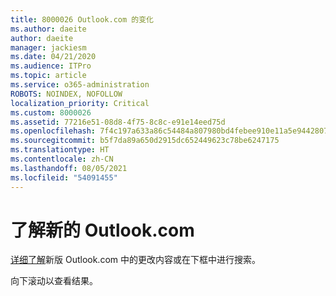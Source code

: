 ```yaml
---
title: 8000026 Outlook.com 的变化
ms.author: daeite
author: daeite
manager: jackiesm
ms.date: 04/21/2020
ms.audience: ITPro
ms.topic: article
ms.service: o365-administration
ROBOTS: NOINDEX, NOFOLLOW
localization_priority: Critical
ms.custom: 8000026
ms.assetid: 77216e51-08d8-4f75-8c8c-e91e14eed75d
ms.openlocfilehash: 7f4c197a633a86c54484a807980bd4febee910e11a5e9442807f8da3a4340c04
ms.sourcegitcommit: b5f7da89a650d2915dc652449623c78be6247175
ms.translationtype: HT
ms.contentlocale: zh-CN
ms.lasthandoff: 08/05/2021
ms.locfileid: "54091455"
---
```

# <a name="learn-about-the-new-outlookcom"></a>了解新的 Outlook.com

[详细了解](https://go.microsoft.com/fwlink/?linkid=2039724&amp;clcid=0x409)新版 Outlook.com 中的更改内容或在下框中进行搜索。 
  
向下滚动以查看结果。
  

